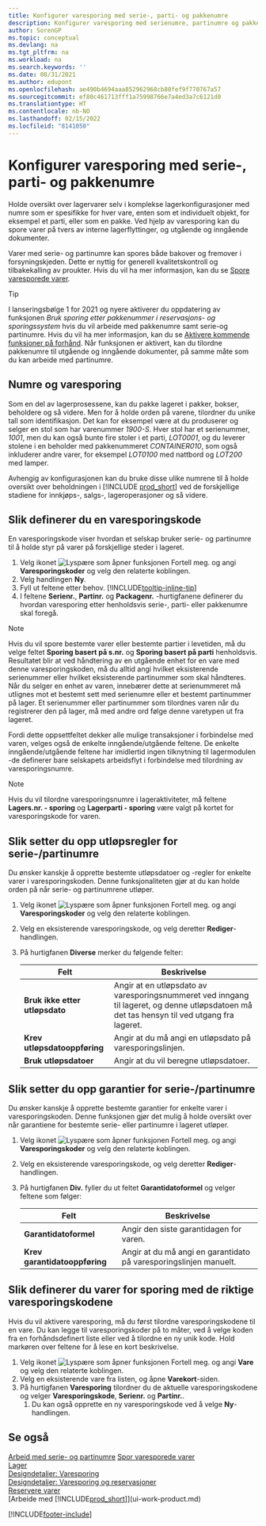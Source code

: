 ```yaml
---
title: Konfigurer varesporing med serie-, parti- og pakkenumre
description: Konfigurer varesporing med serienumre, partinumre og pakkenumre
author: SorenGP
ms.topic: conceptual
ms.devlang: na
ms.tgt_pltfrm: na
ms.workload: na
ms.search.keywords: ''
ms.date: 08/31/2021
ms.author: edupont
ms.openlocfilehash: ae490b4694aaa852962968cb80fef9f770767a57
ms.sourcegitcommit: ef80c461713fff1a75998766e7a4ed3a7c6121d0
ms.translationtype: HT
ms.contentlocale: nb-NO
ms.lasthandoff: 02/15/2022
ms.locfileid: "8141050"
---
```

# <a name="set-up-item-tracking-with-serial-lot-and-package-numbers"></a>Konfigurer varesporing med serie-, parti- og pakkenumre

Holde oversikt over lagervarer selv i komplekse lagerkonfigurasjoner med numre som er spesifikke for hver vare, enten som et individuelt objekt, for eksempel et parti, eller som en pakke. Ved hjelp av varesporing kan du spore varer på tvers av interne lagerflyttinger, og utgående og inngående dokumenter.

Varer med serie- og partinumre kan spores både bakover og fremover i forsyningskjeden. Dette er nyttig for generell kvalitetskontroll og tilbakekalling av proukter. Hvis du vil ha mer informasjon, kan du se [Spore varesporede varer](inventory-how-to-trace-item-tracked-items.md).  

> [!TIP]
> I lanseringsbølge 1 for 2021 og nyere aktiverer du oppdatering av funksjonen *Bruk sporing etter pakkenummer i reservasjons- og sporingssystem* hvis du vil arbeide med pakkenumre samt serie-og partinumre. Hvis du vil ha mer informasjon, kan du se [Aktivere kommende funksjoner på forhånd](admin-feature-management.md). Når funksjonen er aktivert, kan du tilordne pakkenumre til utgående og inngående dokumenter, på samme måte som du kan arbeide med partinumre.  

## <a name="numbers-and-item-tracking"></a>Numre og varesporing

Som en del av lagerprosessene, kan du pakke lageret i pakker, bokser, beholdere og så videre. Men for å holde orden på varene, tilordner du unike tall som identifikasjon. Det kan for eksempel være at du produserer og selger en stol som har varenummer *1900-S*. Hver stol har et serienummer, *1001*, men du kan også bunte fire stoler i et parti, *LOT0001*, og du leverer stolene i en beholder med pakkenummeret *CONTAINER010*, som også inkluderer andre varer, for eksempel *LOT0100* med nattbord og *LOT200* med lamper.  

Avhengig av konfigurasjonen kan du bruke disse ulike numrene til å holde oversikt over beholdningen i [!INCLUDE [prod_short](includes/prod_short.md)] ved de forskjellige stadiene for innkjøps-, salgs-, lageroperasjoner og så videre.

## <a name="to-set-up-item-tracking-codes"></a>Slik definerer du en varesporingskode

En varesporingskode viser hvordan et selskap bruker serie- og partinumre til å holde styr på varer på forskjellige steder i lageret.  

1. Velg ikonet ![Lyspære som åpner funksjonen Fortell meg.](media/ui-search/search_small.png "Fortell hva du vil gjøre") og angi **Varesporingskoder** og velg den relaterte koblingen.  
2. Velg handlingen **Ny**.
3. Fyll ut feltene etter behov. [!INCLUDE[tooltip-inline-tip](includes/tooltip-inline-tip_md.md)]  
4. I feltene **Serienr.**, **Partinr.** og **Packagenr.** -hurtigfanene definerer du hvordan varesporing etter henholdsvis serie-, parti- eller pakkenumre skal foregå.  

> [!NOTE]  
> Hvis du vil spore bestemte varer eller bestemte partier i levetiden, må du velge feltet **Sporing basert på s.nr.** og **Sporing basert på parti** henholdsvis. Resultatet blir at ved håndtering av en utgående enhet for en vare med denne varesporingskoden, må du alltid angi hvilket eksisterende serienummer eller hvilket eksisterende partinummer som skal håndteres. Når du selger en enhet av varen, innebærer dette at serienummeret må utlignes mot et bestemt sett med serienumre eller et bestemt partinummer på lager. Et serienummer eller partinummer som tilordnes varen når du registrerer den på lager, må med andre ord følge denne varetypen ut fra lageret.

Fordi dette oppsettfeltet dekker alle mulige transaksjoner i forbindelse med varen, velges også de enkelte inngående/utgående feltene. De enkelte inngående/utgående feltene har imidlertid ingen tilknytning til lagermodulen -de definerer bare selskapets arbeidsflyt i forbindelse med tilordning av varesporingsnumre.  

> [!NOTE]  
>  Hvis du vil tilordne varesporingsnumre i lageraktiviteter, må feltene **Lagers.nr. - sporing** og **Lagerparti - sporing** være valgt på kortet for varesporingskode for varen.  

## <a name="to-set-up-expiration-rules-for-serial-or-lot-numbers"></a>Slik setter du opp utløpsregler for serie-/partinumre

Du ønsker kanskje å opprette bestemte utløpsdatoer og -regler for enkelte varer i varesporingskoden. Denne funksjonaliteten gjør at du kan holde orden på når serie- og partinumrene utløper.

1. Velg ikonet ![Lyspære som åpner funksjonen Fortell meg.](media/ui-search/search_small.png "Fortell hva du vil gjøre") og angi **Varesporingskoder** og velg den relaterte koblingen.
2. Velg en eksisterende varesporingskode, og velg deretter **Rediger**-handlingen.  
3. På hurtigfanen **Diverse** merker du følgende felter:  

    |Felt|Beskrivelse|  
    |---------------------------------|---------------------------------------|  
    |**Bruk ikke etter utløpsdato**|Angir at en utløpsdato av varesporingsnummeret ved inngang til lageret, og denne utløpsdatoen må det tas hensyn til ved utgang fra lageret.|  
    |**Krev utløpsdatooppføring**|Angir at du må angi en utløpsdato på varesporingslinjen.|  
    |**Bruk utløpsdatoer**|Angir at du vil beregne utløpsdatoer. |  

## <a name="to-set-up-warranties-for-serial-or-lot-numbers"></a>Slik setter du opp garantier for serie-/partinumre

Du ønsker kanskje å opprette bestemte garantier for enkelte varer i varesporingskoden. Denne funksjonen gjør det mulig å holde oversikt over når garantiene for bestemte serie- eller partinumre i lageret utløper.  

1. Velg ikonet ![Lyspære som åpner funksjonen Fortell meg.](media/ui-search/search_small.png "Fortell hva du vil gjøre") og angi **Varesporingskoder** og velg den relaterte koblingen.  
2. Velg en eksisterende varesporingskode, og velg deretter **Rediger**-handlingen.  
3. På hurtigfanen **Div.** fyller du ut feltet **Garantidatoformel** og velger feltene som følger:  

    |Felt|Beskrivelse|  
    |---------------------------------|---------------------------------------|  
    |**Garantidatoformel**|Angir den siste garantidagen for varen.|  
    |**Krev garantidatooppføring**|Angir at du må angi en garantidato på varesporingslinjen manuelt.|  


## <a name="to-set-up-items-for-tracking-with-the-correct-item-tracking-codes"></a>Slik definerer du varer for sporing med de riktige varesporingskodene

Hvis du vil aktivere varesporing, må du først tilordne varesporingskodene til en vare. Du kan legge til varesporingskoder på to måter, ved å velge koden fra en forhåndsdefinert liste eller ved å tilordne en ny unik kode. Hold markøren over feltene for å lese en kort beskrivelse.

1. Velg ikonet ![Lyspære som åpner funksjonen Fortell meg.](media/ui-search/search_small.png "Fortell hva du vil gjøre") og angi **Vare** og velg den relaterte koblingen.
2. Velg en eksisterende vare fra listen, og åpne **Varekort**-siden.  
3. På hurtigfanen **Varesporing** tilordner du de aktuelle varesporingskodene og velger **Varesporingskode**, **Serienr.** og **Partinr.**.
    1. Du kan også opprette en ny varesporingskode ved å velge **Ny**-handlingen.

## <a name="see-also"></a>Se også

[Arbeid med serie- og partinumre](inventory-how-work-item-tracking.md)
[Spor varesporede varer](inventory-how-to-trace-item-tracked-items.md)  
[Lager](inventory-manage-inventory.md)  
[Designdetaljer: Varesporing](design-details-item-tracking.md)  
[Designdetaljer: Varesporing og reservasjoner](design-details-item-tracking-and-reservations.md)  
[Reservere varer](inventory-how-to-reserve-items.md)  
[Arbeide med [!INCLUDE[prod_short](includes/prod_short.md)]](ui-work-product.md)  

[!INCLUDE[footer-include](includes/footer-banner.md)]